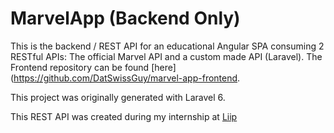 # MarvelApp (Backend Only)

This is the backend / REST API for an educational Angular SPA consuming 2 RESTful APIs: The official Marvel API and a custom made API (Laravel). The Frontend repository can be found [here](https://github.com/DatSwissGuy/marvel-app-frontend. 

This project was originally generated with Laravel 6.

This REST API was created during my internship at [Liip](https://www.liip.ch)
